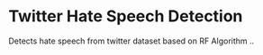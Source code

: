 # Twitter Hate Speech Detection

Detects hate speech from twitter dataset based on RF Algorithm  ..
